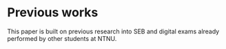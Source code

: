 # Previous works
This paper is built on previous research into SEB and digital exams already
performed by other students at NTNU.
